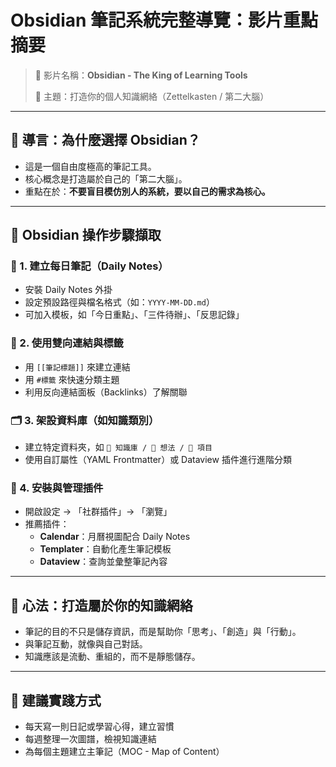 
# Obsidian 筆記系統完整導覽：影片重點摘要

> 🎥 影片名稱：**Obsidian - The King of Learning Tools**
>  
> 📝 主題：打造你的個人知識網絡（Zettelkasten / 第二大腦）

---

## 🎯 導言：為什麼選擇 Obsidian？

- 這是一個自由度極高的筆記工具。
- 核心概念是打造屬於自己的「第二大腦」。
- 重點在於：**不要盲目模仿別人的系統，要以自己的需求為核心。**

---

## 🔧 Obsidian 操作步驟擷取

### 📅 1. 建立每日筆記（Daily Notes）
- 安裝 Daily Notes 外掛
- 設定預設路徑與檔名格式（如：`YYYY-MM-DD.md`）
- 可加入模板，如「今日重點」、「三件待辦」、「反思記錄」

### 🔗 2. 使用雙向連結與標籤
- 用 `[[筆記標題]]` 來建立連結
- 用 `#標籤` 來快速分類主題
- 利用反向連結面板（Backlinks）了解關聯

### 🗂 3. 架設資料庫（如知識類別）
- 建立特定資料夾，如 `📁 知識庫 / 📁 想法 / 📁 項目`
- 使用自訂屬性（YAML Frontmatter）或 Dataview 插件進行進階分類

### 🧩 4. 安裝與管理插件
- 開啟設定 → 「社群插件」→ 「瀏覽」
- 推薦插件：
  - **Calendar**：月曆視圖配合 Daily Notes
  - **Templater**：自動化產生筆記模板
  - **Dataview**：查詢並彙整筆記內容

---

## 🧠 心法：打造屬於你的知識網絡

- 筆記的目的不只是儲存資訊，而是幫助你「思考」、「創造」與「行動」。
- 與筆記互動，就像與自己對話。
- 知識應該是流動、重組的，而不是靜態儲存。

---

## 📝 建議實踐方式

- 每天寫一則日記或學習心得，建立習慣
- 每週整理一次圖譜，檢視知識連結
- 為每個主題建立主筆記（MOC - Map of Content）
